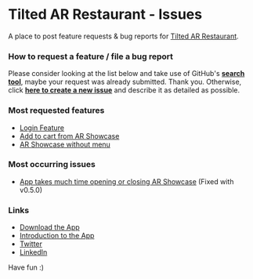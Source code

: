 # Tilted AR Restaurant - Issues

A place to post feature requests & bug reports for [Tilted AR Restaurant](https://play.google.com/store/apps/details?id=com.nishantchaudhary.tiltedar).

### How to request a feature / file a bug report
Please consider looking at the list below and take use of GitHub's [**search tool**](https://github.com/ChaudharyNishant/TiltedARRestaurant-Issues/search?q=&state=open&type=Issues "Browse issues"), maybe your request was already submitted. Thank you. Otherwise, click [**here to create a new issue**](https://github.com/ChaudharyNishant/TiltedARRestaurant-Issues/issues/new/choose "New issue") and describe it as detailed as possible. 

### Most requested features
<ul>
  <li><a href="https://github.com/ChaudharyNishant/TiltedARRestaurant-Issues/issues/3">Login Feature</a></li>
  <li><a href="https://github.com/ChaudharyNishant/TiltedARRestaurant-Issues/issues/4">Add to cart from AR Showcase</a></li>
  <li><a href="https://github.com/ChaudharyNishant/TiltedARRestaurant-Issues/issues/5">AR Showcase without menu</a></li>
</ul>

### Most occurring issues
<ul>
  <li><a href="https://github.com/ChaudharyNishant/TiltedARRestaurant-Issues/issues/2">App takes much time opening or closing AR Showcase</a> (Fixed with v0.5.0)</li>
</ul>

### Links
- [Download the App](https://play.google.com/store/apps/details?id=com.nishantchaudhary.tiltedar)
- [Introduction to the App](https://youtu.be/BwzEokkE6iU)
- [Twitter](https://twitter.com/code_krta_hu)
- [LinkedIn](https://www.linkedin.com/in/nishantchaudhary98/)

Have fun :)
